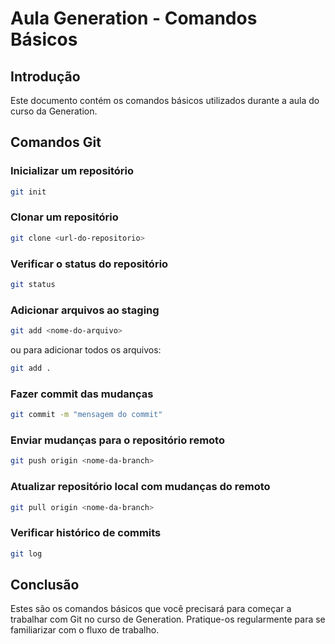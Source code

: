 # Aula Generation - Comandos Básicos

## Introdução
Este documento contém os comandos básicos utilizados durante a aula do curso da Generation.

## Comandos Git

### Inicializar um repositório
```bash
git init
```

### Clonar um repositório
```bash
git clone <url-do-repositorio>
```

### Verificar o status do repositório
```bash
git status
```

### Adicionar arquivos ao staging
```bash
git add <nome-do-arquivo>
```
ou para adicionar todos os arquivos:
```bash
git add .
```

### Fazer commit das mudanças
```bash
git commit -m "mensagem do commit"
```

### Enviar mudanças para o repositório remoto
```bash
git push origin <nome-da-branch>
```

### Atualizar repositório local com mudanças do remoto
```bash
git pull origin <nome-da-branch>
```

### Verificar histórico de commits
```bash
git log
```

## Conclusão
Estes são os comandos básicos que você precisará para começar a trabalhar com Git no curso de Generation. Pratique-os regularmente para se familiarizar com o fluxo de trabalho.
